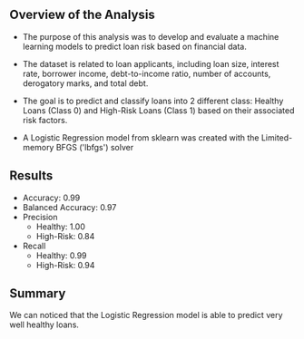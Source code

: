 
## Overview of the Analysis


* The purpose of this analysis was to develop and evaluate a machine learning models to predict loan risk based on financial data.
* The dataset is related to loan applicants, including loan size, interest rate, borrower income, debt-to-income ratio, number of accounts, derogatory marks, and total debt.

* The goal is to predict and classify loans into 2 different class: Healthy Loans (Class 0) and High-Risk Loans (Class 1) based on their associated risk factors.
* A Logistic Regression model from sklearn was created with the Limited-memory BFGS ('lbfgs') solver

## Results

- Accuracy: 0.99
- Balanced Accuracy: 0.97
- Precision
    - Healthy: 1.00
    - High-Risk: 0.84
- Recall
    - Healthy: 0.99
    - High-Risk: 0.94

## Summary

We can noticed that the Logistic Regression model is able to predict very well healthy loans. 
